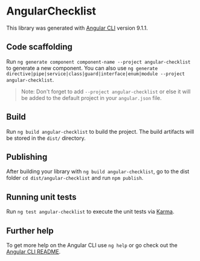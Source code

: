 # AngularChecklist

This library was generated with [Angular CLI](https://github.com/angular/angular-cli) version 9.1.1.

## Code scaffolding

Run `ng generate component component-name --project angular-checklist` to generate a new component. You can also use `ng generate directive|pipe|service|class|guard|interface|enum|module --project angular-checklist`.
> Note: Don't forget to add `--project angular-checklist` or else it will be added to the default project in your `angular.json` file. 

## Build

Run `ng build angular-checklist` to build the project. The build artifacts will be stored in the `dist/` directory.

## Publishing

After building your library with `ng build angular-checklist`, go to the dist folder `cd dist/angular-checklist` and run `npm publish`.

## Running unit tests

Run `ng test angular-checklist` to execute the unit tests via [Karma](https://karma-runner.github.io).

## Further help

To get more help on the Angular CLI use `ng help` or go check out the [Angular CLI README](https://github.com/angular/angular-cli/blob/master/README.md).
